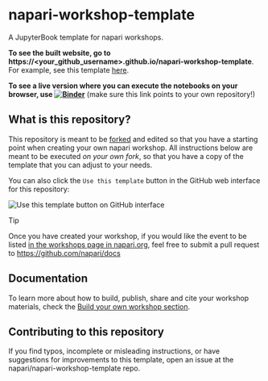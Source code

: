# napari-workshop-template

A JupyterBook template for napari workshops.

**To see the built website, go to
https://<your_github_username>.github.io/napari-workshop-template**. For
example, see this template [here](https://napari.org/napari-workshop-template/home.html).

**To see a live version where you can execute the notebooks on your browser, use [![Binder](https://mybinder.org/badge_logo.svg)](https://mybinder.org/v2/gh/napari/napari-workshop-template/main)** (make sure this link points to your own repository!)

## What is this repository?

This repository is meant to be [forked](https://docs.github.com/en/get-started/quickstart/fork-a-repo) and edited so that you have a starting point when creating your own napari workshop. All instructions below are meant to be executed _on your own fork_, so that you have a copy of the template that you can adjust to your needs.

You can also click the `Use this template` button in the GitHub web interface for this repository:

![Use this template button on GitHub interface](napari-workshops/docs/images/00-template.png)

> [!TIP]
> Once you have created your workshop, if you would like the event to be listed [in the workshops page in napari.org](https://napari.org/stable/further-resources/napari-workshops.html), feel free to submit a pull request to https://github.com/napari/docs

## Documentation

To learn more about how to build, publish, share and cite your workshop materials, check the [Build your own workshop section](https://napari.github.io/napari-workshop-template/docs/build_your_workshop.html).

## Contributing to this repository

If you find typos, incomplete or misleading instructions, or have suggestions for improvements to this template, open an issue at the napari/napari-workshop-template repo.
